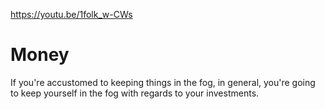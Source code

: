 https://youtu.be/1folk_w-CWs

# Money

If you're accustomed to keeping things in the fog, in general, you're going to keep yourself in the fog with regards to your investments. 